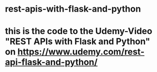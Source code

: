 # rest-apis-with-flask-and-python

# this is the code to the Udemy-Video "REST APIs with Flask and Python" on https://www.udemy.com/rest-api-flask-and-python/


